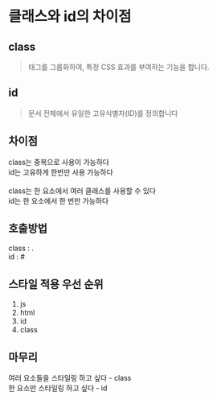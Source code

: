 # 클래스와 id의 차이점

## class
> 태그를 그룹화하여, 특정 CSS 효과를 부여하는 기능을 합니다.

## id
> 문서 전체에서 유일한 고유식별자(ID)를 정의합니다

## 차이점
 class는 중복으로 사용이 가능하다<br>
 id는 고유하게 한번만 사용 가능하다<br>
 <br>
 class는 한 요소에서 여러 클래스를 사용할 수 있다<br>
 id는 한 요소에서 한 번만 가능하다 

## 호출방법
 class : .<br>
 id : #

## 스타일 적용 우선 순위

1. js 
2. html 
3. id  
4. class

## 마무리

 여러 요소들을 스타일링 하고 싶다 - class<br>
 한 요소만 스타일링 하고 싶다 - id